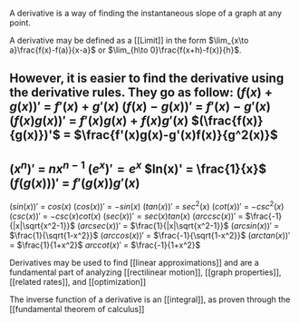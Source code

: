 A derivative is a way of finding the instantaneous slope of a graph at any point. 

A derivative may be defined as a [[Limit]] in the form $\lim_{x\to a}\frac{f(x)-f(a)}{x-a}$ or $\lim_{h\to 0}\frac{f(x+h)-f(x)}{h}$. 

However, it is easier to find the derivative using the derivative rules. They go as follow: 
$(f(x)+g(x))'$ = $f'(x) + g'(x)$ 
$(f(x)-g(x))'$ = $f'(x)- g'(x)$ 
$(f(x)g(x))'$ = $f'(x)g(x) + f(x)g'(x)$ 
$(\frac{f(x)}{g(x)})'$ = $\frac{f'(x)g(x)-g'(x)f(x)}{g^2(x)}$ 
---
$(x^n)'$ = $nx^{n-1}$ 
$(e^x)' = e^x$ 
$ln(x)' = \frac{1}{x}$ 
$(f(g(x)))'$ = $f'(g(x))g'(x)$ 
---
$(sin(x))'$ = $cos(x)$ 
$(cos(x))'$ = $-sin(x)$ 
$(tan(x))'$ = $sec^2(x)$ 
$(cot(x))'$ = $-csc^2(x)$ 
$(csc(x))'$ = $-csc(x)cot(x)$ 
$(sec(x))' = sec(x)tan(x)$ 
$(arccsc(x))'$ = $\frac{-1}{|x|\sqrt{x^2-1}}$ 
$(arcsec(x))'$ = $\frac{1}{|x|\sqrt{x^2-1}}$ 
$(arcsin(x))'$ = $\frac{1}{\sqrt{1-x^2}}$ 
$(arccos(x))'$ = $\frac{-1}{\sqrt{1-x^2}}$ 
$(arctan(x))'$ = $\frac{1}{1+x^2}$ 
$arccot(x)'$ = $\frac{-1}{1+x^2}$  

Derivatives may be used to find [[linear approximations]] and are a fundamental part of analyzing [[rectilinear motion]], [[graph properties]], [[related rates]], and [[optimization]] 

The inverse function of a derivative is an [[integral]], as proven through the [[fundamental theorem of calculus]] 